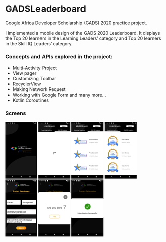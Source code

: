 # GADSLeaderboard
Google Africa Developer Scholarship (GADS) 2020 practice project.

I implemented a mobile design of the GADS 2020 Leaderboard.
It displays the Top 20 learners in the Learning Leaders’ category and Top 20 learners in the Skill IQ Leaders’ category.

### Concepts and APIs explored in the project:
- Multi-Activity Project
- View pager
- Customizing Toolbar
- RecyclerView
- Making Network Request
- Working with Google Form and many more...
- Kotlin Coroutines

### Screens 

<img src="https://github.com/ahmdaeyz/GADSLeaderboard/blob/master/art/1.png" height=20% width=20% /> <img src="https://github.com/ahmdaeyz/GADSLeaderboard/blob/master/art/2.png" height=20% width=20% /> <img src="https://github.com/ahmdaeyz/GADSLeaderboard/blob/master/art/3.png" height=20% width=20% /> 
<img src="https://github.com/ahmdaeyz/GADSLeaderboard/blob/master/art/4.png" height=20% width=20% /> <img src="https://github.com/ahmdaeyz/GADSLeaderboard/blob/master/art/5.png" height=20% width=20% /> <img src="https://github.com/ahmdaeyz/GADSLeaderboard/blob/master/art/6.png" height=20% width=20% /> 
<img src="https://github.com/ahmdaeyz/GADSLeaderboard/blob/master/art/7.png" height=20% width=20% />
